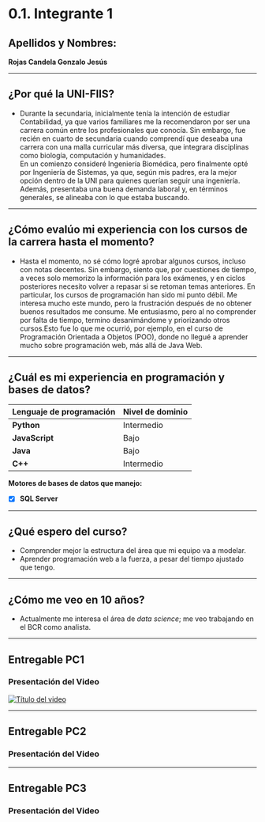 # 0.1. Integrante 1  
## Apellidos y Nombres:  
**Rojas Candela Gonzalo Jesús**

---

## ¿Por qué la UNI-FIIS?

- Durante la secundaria, inicialmente tenía la intención de estudiar Contabilidad, ya que varios familiares me la recomendaron por ser una carrera común entre los profesionales que conocía. Sin embargo, fue recién en cuarto de secundaria cuando comprendí que deseaba una carrera con una malla curricular más diversa, que integrara disciplinas como biología, computación y humanidades.  
En un comienzo consideré Ingeniería Biomédica, pero finalmente opté por Ingeniería de Sistemas, ya que, según mis padres, era la mejor opción dentro de la UNI para quienes querían seguir una ingeniería. Además, presentaba una buena demanda laboral y, en términos generales, se alineaba con lo que estaba buscando.

---

## ¿Cómo evalúo mi experiencia con los cursos de la carrera hasta el momento?

- Hasta el momento, no sé cómo logré aprobar algunos cursos, incluso con notas decentes. Sin embargo, siento que, por cuestiones de tiempo, a veces solo memorizo la información para los exámenes, y en ciclos posteriores necesito volver a repasar si se retoman temas anteriores. En particular, los cursos de programación han sido mi punto débil. Me interesa mucho este mundo, pero la frustración después de no obtener buenos resultados me consume. Me entusiasmo, pero al no comprender por falta de tiempo, termino desanimándome y priorizando otros cursos.Esto fue lo que me ocurrió, por ejemplo, en el curso de Programación Orientada a Objetos (POO), donde no llegué a aprender mucho sobre programación web, más allá de Java Web.

---

## ¿Cuál es mi experiencia en programación y bases de datos?

| Lenguaje de programación | Nivel de dominio |
|--------------------------|------------------|
| **Python**               | Intermedio       |
| **JavaScript**           | Bajo             |
| **Java**                 | Bajo             |
| **C++**                  | Intermedio       |

**Motores de bases de datos que manejo:**

- [x] **SQL Server**

---

## ¿Qué espero del curso?

- Comprender mejor la estructura del área que mi equipo va a modelar.  
- Aprender programación web a la fuerza, a pesar del tiempo ajustado que tengo.

---

## ¿Cómo me veo en 10 años?

- Actualmente me interesa el área de *data science*; me veo trabajando en el BCR como analista.

---

## Entregable PC1  
### Presentación del Video
[![Título del video](https://img.youtube.com/vi/fkpiP1ROS7Y/0.jpg)](https://youtu.be/fkpiP1ROS7Y?si=quLunmF-E-FdK7xl)

---

## Entregable PC2  
### Presentación del Video

---

## Entregable PC3  
### Presentación del Video


